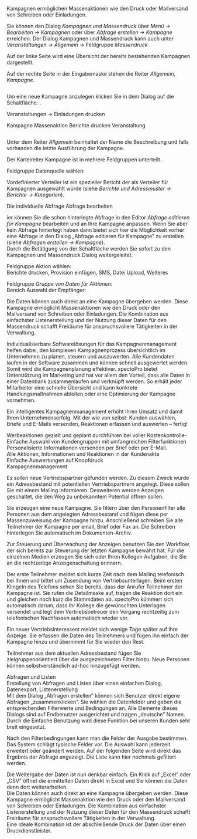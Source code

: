 <!DOCTYPE html>
<html>
<head>
<meta charset="utf-8">
<meta name="viewport" content="width=device-width, initial-scale=1.0">
<title>700_Kampagnen.md</title>
<link rel="stylesheet" href="https://stackedit.io/res-min/themes/base.css" />
<script type="text/javascript" src="https://cdn.mathjax.org/mathjax/latest/MathJax.js?config=TeX-AMS_HTML"></script>
</head>
<body><div class="container"><p>Kampagnen ermöglichen Massenaktionen wie den Druck oder Mailversand von Schreiben oder Einladungen.</p>

<p>Sie können den Dialog <em>Kampagnen und Massendruck</em>  über <em>Menü → Bearbeiten → Kampagnen</em> oder über <em>Abfrage erstellen → Kampagne</em> erreichen. Der Dialog Kampagnen und Massendruck kann auch unter <em>Veranstaltungen → Allgemein</em> → Feldgruppe <em>Massendruck</em>  <img src="http://xpecto.github.io/docs/img/img_1435065119358.png" alt="" title="">.</p>

<p>Auf der linke Seite wird eine Übersicht der bereits bestehenden Kampagnen dargestellt. <br>
<img src="http://xpecto.github.io/docs/img/img_1434112012527.png" alt="" title=""></p>

<p>Auf der rechte Seite in der Eingabemaske stehen die Reiter <em>Allgemein, Kampagne</em>.</p>

<p><img src="http://xpecto.github.io/docs/img/img_1434111789606.png" alt="" title=""></p>

<p>Um eine neue Kampagne anzulegen klicken Sie in dem Dialog auf die Schaltfläche: <img src="http://xpecto.github.io/docs/img/img_1421833044056.png" alt="" title="">.</p>

<p>Veranstaltungen → Einladungen drucken</p>

<p>Kampagne Massenaktion Berichte drucken Veranstaltung</p>

<p><img src="http://xpecto.github.io/docs/img/img_1426683781377.png" alt="" title=""></p>

<p>Unter dem Reiter <em>Allgemein</em> beinhaltet der Name die Beschreibung und falls vorhanden die letzte Ausführung der Kampagne.</p>

<p>Der Karteireiter Kampagne ist in mehrere Feldgruppen unterteilt. <br>
<img src="http://xpecto.github.io/docs/img/img_1426689870428.png" alt="" title=""></p>

<p>Feldgruppe Datenquelle wählen:</p>

<p>Vordefinierter Verteiler ist ein spezieller Bericht der als Verteiler für Kampagnen ausgewählt würde (siehe <em>Berichte und Adressmuster → Berichte → Kategorien</em>).</p>

<p>Die individuelle Abfrage Abfrage bearbeiten  <br>
<img src="http://xpecto.github.io/docs/img/img_1433863956586.png" alt="" title=""></p>

<p>ier können Sie die schon hinterlegte Abfrage in den Editor <em>Abfrage editieren für Kampagne</em> bearbeiten und an Ihre Kampagne anpassen. Wenn Sie aber kein Abfrage  hinterlegt haben dann bietet sich hier die Möglichkeit vorher eine Abfrage in den Dialog „Abfrage editieren für Kampagne” zu erstellen (siehe <em>Abfragen erstellen → Kampagne</em>).  <br>
Durch die Betätigung von der Schaltfläche werden Sie sofort zu den Kampagnen und Massendruck Dialog weitergeleitet. <br>
<img src="http://xpecto.github.io/docs/img/img_1433864762504.png" alt="" title=""></p>

<p>Feldgruppe Aktion wählen: <br>
Berichte drucken, Provision einfügen, SMS, Datei Upload, Weiteres</p>

<p>Feldgruppe  <em>Gruppe von Daten für Aktionen</em>: <br>
<img src="http://xpecto.github.io/docs/img/img_1426685469516.png" alt="" title=""> <br>
Bereich Auswahl der Empfänger:</p>

<p>Die Daten können auch direkt an eine Kampagne übergeben werden. Diese Kampagne ermöglicht Massenaktionen wie den Druck oder den Mailversand von Schreiben oder Einladungen. Die Kombination aus einfachster Listenerstellung und der Nutzung dieser Daten für den Massendruck schafft Freiräume für anspruchsvollere Tätigkeiten in der Verwaltung.</p>

<p>Individualisierbare Softwarelösungen  für das Kampagnenmanagement helfen dabei, den komplexen Kampagnenprozess übersichtlich im Unternehmen zu planen, steuern und auszuwerten. Alle Kundendaten laufen in der Software zusammen und können schnell ausgewertet werden. Somit wird die Kampagnenplanung effektiver.  xpectoPro bietet Unterstützung im Marketing und hat vor allem den Vorteil, dass alle Daten in einer Datenbank zusammenlaufen und verknüpft werden. So erhält jeder Mitarbeiter eine schnelle Übersicht und kann konkrete Handlungsmaßnahmen ableiten oder eine Optimierung der Kampagne vornehmen.</p>

<p>Ein intelligentes Kampagnenmanagement erhöht Ihren Umsatz und damit Ihren Unternehmenserfolg. Mit der  wie von selbst: Kunden auswählen, Briefe und E-Mails versenden, Reaktionen erfassen und auswerten – fertig!</p>

<p>Werbeaktionen gezielt und geplant durchführen bei voller Kostenkontrolle- <br>
Einfache Auswahl von Kundengruppen mit umfangreichen Filterfunktionen <br>
Personalisierte Informationen versenden per Brief oder per E-Mail. <br>
Alle Aktionen, Informationen und Reaktionen in der Kundenakte <br>
Einfache Auswertungen auf Knopfdruck <br>
Kampagnenmanagement</p>

<p>Es sollen neue Vertriebspartner gefunden werden. Zu diesem Zweck wurde ein Adressbestand mit potentiellen Vertriebspartnern angelegt. Diese sollen Sie mit einem Mailing informieren. Desweiteren werden Anzeigen geschaltet, die den Weg zu unbekanntem Potential öffnen sollen. </p>

<p>Sie erzeugen eine neue Kampagne. Sie filtern über den Personenfilter alle Personen aus dem angelegten Adressbestand und fügen diese per Massenzuweisung der Kampagne hinzu. Anschließend schreiben Sie alle Teilnehmer der Kampagne per email, Brief oder Fax an. Die Schreiben hinterlegen Sie automatisch im Dokumenten-Archiv.</p>

<p>Zur Steuerung und Überwachung der Anzeigen benutzen Sie den Workflow, der sich bereits zur Steuerung der letzten Kampagne bewährt hat. Für die einzelnen Medien erzeugen Sie sich oder Ihren Kollegen Aufgaben, die Sie an die rechtzeitige Anzeigenschaltung erinnern.</p>

<p>Der erste Teilnehmer meldet sich kurze Zeit nach dem Mailing telefonisch bei Ihnen und bittet um Zusendung von Vertriebsunterlagen. Beim ersten Klingeln des Telefons sehen Sie bereits, dass der Anrufer Teilnehmer der Kampagne ist. Sie rufen die Detailmaske auf, tragen die Reaktion dort ein und gleichen noch kurz die Stammdaten ab.  xpectoPro kümmert sich automatisch darum, dass Ihr Kollege die gewünschten Unterlagen versendet und legt dem Vertriebsbetreuer den Vorgang rechtzeitig zum telefonischen Nachfassen automatisch wieder vor.</p>

<p>Ein neuer Vertriebsinteressent meldet sich wenige Tage später auf Ihre Anzeige. Sie erfassen die Daten des Teilnehmers und fügen ihn einfach der Kampagne hinzu und übernimmt für Sie wieder den Rest.</p>

<p>Teilnehmer aus dem aktuellen Adressbestand fügen Sie zielgruppenorientiert über die ausgezeichneten Filter  hinzu. Neue Personen können selbstverständlich ad-hoc hinzugefügt werden.</p>

<p>Abfragen und Listen <br>
Erstellung von Abfragen und Listen über einen einfachen Dialog, Datenexport, Listenerstellung <br>
Mit dem Dialog „Abfragen erstellen” können sich Benutzer direkt eigene Abfragen „zusammenklicken”. Sie wählen die Datenfelder und geben die entsprechenden Filterwerte und Bedingungen an. Alle Elemente dieses Dialogs sind auf Endbenutzer ausgerichtet und tragen „deutsche” Namen. Durch die Einfache Benutzung wird diese Funktion bei unseren Kunden sehr breit eingesetzt. </p>

<p>Nach den Filterbedingungen kann man die Felder der Ausgabe bestimmen. Das System schlägt typische Felder vor. Die Auswahl kann jederzeit erweitert oder geändert werden. Auf der folgenden Seite wird direkt das Ergebnis der Abfrage angezeigt. Die Liste kann hier nochmals gefiltert werden. </p>

<p>Die Weitergabe der Daten ist nun denkbar einfach. Ein Klick auf „Excel” oder „CSV” öffnet die ermittelten Daten direkt in Excel und Sie können die Daten dann dort weiterarbeiten. <br>
Die Daten können auch direkt an eine Kampagne übergeben werden. Diese Kampagne ermöglicht Massenaktion wie den Druck oder den Mailversand von Schreiben oder Einladungen. Die Kombination aus einfachster Listenerstellung und der Nutzung dieser Daten für den Massendruck schafft Freiräume für anspruchsvollere Tätigkeiten in der Verwaltung.  <br>
Eine ideale Kombination ist der abschleißende Druck der Daten über einen Druckdienstleister.</p></div></body>
</html>